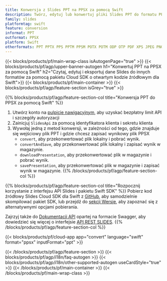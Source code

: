 ```yaml
---
title: Konwersja z Slides PPT na PPSX za pomocą Swift
description: Twórz, edytuj lub konwertuj pliki Slides PPT do formatu PPSX za pomocą interfejsu API REST i pakietu SDK Swift o otwartym kodzie źródłowym
family: slides
platformtag: swift
feature: conversion
informat: PPT
outformat: PPSX
platform: Swift
otherformats: PPT PPTX PPS PPTM PPSM POTX POTM ODP OTP PDF XPS JPEG PNG BMP TIFF SVG HTML SWF HTML5 GIF XAML MPEG4
---
```


{{< blocks/products/pf/main-wrap-class isAutogenPage="true" >}}
{{< blocks/products/pf/agp/upper-banner-autogen h1="Konwertuj PPT na PPSX za pomocą Swift" h2="Czytaj, edytuj i eksportuj dane Slides do innych formatów za pomocą pakietu Cloud SDK o otwartym kodzie źródłowym dla Swift">}}
{{< blocks/products/pf/main-container >}}
{{< blocks/products/pf/agp/feature-section isGrey="true" >}}

{{% blocks/products/pf/agp/feature-section-col title="Konwersja PPT do PPSX za pomocą Swift" %}}
1. Utwórz konto na <a href="https://dashboard.aspose.cloud/">pulpicie nawigacyjnym</a>, aby uzyskać bezpłatny limit API i szczegóły autoryzacji
1. Zainicjuj ```SlidesApi``` za pomocą identyfikatora klienta i sekretu klienta
1. Wywołaj jedną z metod konwersji, w zależności od tego, gdzie znajduje się wejściowy plik PPT i gdzie chcesz zapisać wynikowy plik PPSX
    - ```convert```, aby przekonwertować plik lokalny i pobrać wynik.
    - ```convertAndSave```, aby przekonwertować plik lokalny i zapisać wynik w magazynie.
    - ```downloadPresentation```, aby przekonwertować plik w magazynie i pobrać wynik.
    - ```savePresentation```, aby przekonwertować plik w magazynie i zapisać wynik w magazynie.
{{% /blocks/products/pf/agp/feature-section-col %}}

{{% blocks/products/pf/agp/feature-section-col title="Rozpocznij korzystanie z interfejsu API Slides i pakietu Swift SDK" %}}
Pobierz kod źródłowy Slides Cloud SDK dla Swift z [GitHub](https://github.com/aspose-slides-cloud/aspose-slides-cloud-swift), aby samodzielnie skompilować pakiet SDK, lub przejdź do [sekcji Wersje](https://releases.aspose.cloud/), aby zapoznać się z alternatywnymi opcjami pobierania.

Zajrzyj także do [Dokumentacji API](https://apireference.aspose.cloud/slides/) opartej na formacie Swagger, aby dowiedzieć się więcej o interfejsie [API REST SLIDES](https://products.aspose.cloud/slides/curl/).
{{% /blocks/products/pf/agp/feature-section-col %}}

{{< blocks/products/pf/cloud-app app="convert" language="swift" format="ppsx" inputFormat="ppt" >}}

{{< /blocks/products/pf/agp/feature-section >}}
{{< blocks/products/pf/agp/i18n/faq-autogen >}}
{{< blocks/products/pf/agp/i18n/other-supported-autogen useCardStyle="true" >}}
{{< /blocks/products/pf/main-container >}}
{{< /blocks/products/pf/main-wrap-class >}}